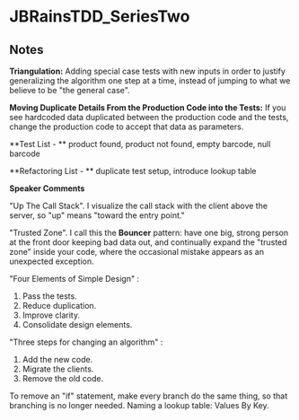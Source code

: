 # JBRainsTDD_SeriesTwo

## Notes

 **Triangulation:** Adding special case tests with new inputs in order to justify generalizing
 the algorithm one step at a time, instead of jumping to what we believe to be "the general case".

 **Moving Duplicate Details From the Production Code into the Tests:** If you see hardcoded data
 duplicated between the production code and the tests, change the production code to accept that data
 as parameters.

 **Test List - ** product found, product not found, empty barcode, null barcode

 **Refactoring List - ** duplicate test setup, introduce lookup table

**Speaker Comments**

 "Up The Call Stack". I visualize the call stack with the client above the server, so "up" means "toward the entry point."

 "Trusted Zone". I call this the **Bouncer** pattern: have one big, strong person at the front door keeping bad data out, and
  continually expand the "trusted zone" inside your code, where the occasional mistake appears as an unexpected exception.

  "Four Elements of Simple Design" :

  1. Pass the tests.
  2. Reduce duplication.
  3. Improve clarity.
  4. Consolidate design elements.

  "Three steps for changing an algorithm" :

  1. Add the new code.
  2. Migrate the clients.
  3. Remove the old code.


  To remove an "if" statement, make every branch do the same thing, so that branching is no longer needed.
  Naming a lookup table: Values By Key.
